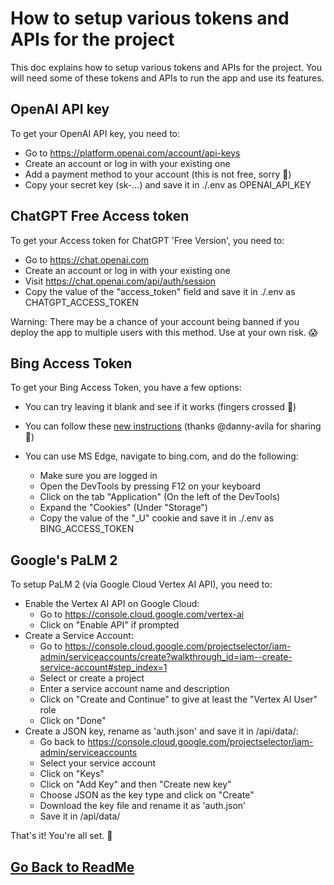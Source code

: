 # How to setup various tokens and APIs for the project

This doc explains how to setup various tokens and APIs for the project. You will need some of these tokens and APIs to run the app and use its features.

## OpenAI API key

To get your OpenAI API key, you need to:

- Go to https://platform.openai.com/account/api-keys
- Create an account or log in with your existing one
- Add a payment method to your account (this is not free, sorry 😬)
- Copy your secret key (sk-...) and save it in ./.env as OPENAI_API_KEY

## ChatGPT Free Access token

To get your Access token for ChatGPT 'Free Version', you need to:

- Go to https://chat.openai.com
- Create an account or log in with your existing one
- Visit https://chat.openai.com/api/auth/session
- Copy the value of the "access_token" field and save it in ./.env as CHATGPT_ACCESS_TOKEN

Warning: There may be a chance of your account being banned if you deploy the app to multiple users with this method. Use at your own risk. 😱

## Bing Access Token

To get your Bing Access Token, you have a few options:

- You can try leaving it blank and see if it works (fingers crossed 🤞)

- You can follow these [new instructions](https://github.com/danny-avila/LibreChat/issues/370#issuecomment-1560382302) (thanks @danny-avila for sharing 🙌)

- You can use MS Edge, navigate to bing.com, and do the following:
  - Make sure you are logged in
  - Open the DevTools by pressing F12 on your keyboard
  - Click on the tab "Application" (On the left of the DevTools)
  - Expand the "Cookies" (Under "Storage")
  - Copy the value of the "\_U" cookie and save it in ./.env as BING_ACCESS_TOKEN

## Google's PaLM 2

To setup PaLM 2 (via Google Cloud Vertex AI API), you need to:

- Enable the Vertex AI API on Google Cloud:
  - Go to https://console.cloud.google.com/vertex-ai
  - Click on "Enable API" if prompted
- Create a Service Account:
  - Go to https://console.cloud.google.com/projectselector/iam-admin/serviceaccounts/create?walkthrough_id=iam--create-service-account#step_index=1
  - Select or create a project
  - Enter a service account name and description
  - Click on "Create and Continue" to give at least the "Vertex AI User" role
  - Click on "Done"
- Create a JSON key, rename as 'auth.json' and save it in /api/data/:
  - Go back to https://console.cloud.google.com/projectselector/iam-admin/serviceaccounts
  - Select your service account
  - Click on "Keys"
  - Click on "Add Key" and then "Create new key"
  - Choose JSON as the key type and click on "Create"
  - Download the key file and rename it as 'auth.json'
  - Save it in /api/data/

That's it! You're all set. 🎉

##

## [Go Back to ReadMe](../../README.md)


